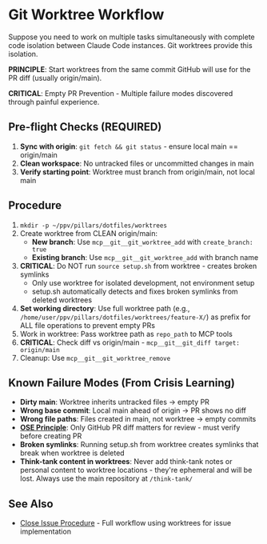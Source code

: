 # Git Worktree Workflow

Suppose you need to work on multiple tasks simultaneously with complete code isolation between Claude Code instances. Git worktrees provide this isolation.

**PRINCIPLE**: Start worktrees from the same commit GitHub will use for the PR diff (usually origin/main).

**CRITICAL**: Empty PR Prevention - Multiple failure modes discovered through painful experience.

## Pre-flight Checks (REQUIRED)
1. **Sync with origin**: `git fetch && git status` - ensure local main == origin/main
2. **Clean workspace**: No untracked files or uncommitted changes in main
3. **Verify starting point**: Worktree must branch from origin/main, not local main

## Procedure
1. `mkdir -p ~/ppv/pillars/dotfiles/worktrees`
2. Create worktree from CLEAN origin/main:
   - **New branch**: Use `mcp__git__git_worktree_add` with `create_branch: true`
   - **Existing branch**: Use `mcp__git__git_worktree_add` with branch name
3. **CRITICAL**: Do NOT run `source setup.sh` from worktree - creates broken symlinks
   - Only use worktree for isolated development, not environment setup
   - setup.sh automatically detects and fixes broken symlinks from deleted worktrees
4. **Set working directory**: Use full worktree path (e.g., `/home/user/ppv/pillars/dotfiles/worktrees/feature-X/`) as prefix for ALL file operations to prevent empty PRs
5. Work in worktree: Pass worktree path as `repo_path` to MCP tools
6. **CRITICAL**: Check diff vs origin/main - `mcp__git__git_diff target: origin/main`
7. Cleanup: Use `mcp__git__git_worktree_remove`

## Known Failure Modes (From Crisis Learning)
- **Dirty main**: Worktree inherits untracked files → empty PR
- **Wrong base commit**: Local main ahead of origin → PR shows no diff
- **Wrong file paths**: Files created in main, not worktree → empty commits
- **[OSE Principle](../principles/ose.md)**: Only GitHub PR diff matters for review - must verify before creating PR
- **Broken symlinks**: Running setup.sh from worktree creates symlinks that break when worktree is deleted
- **Think-tank content in worktrees**: Never add think-tank notes or personal content to worktree locations - they're ephemeral and will be lost. Always use the main repository at `/think-tank/`

## See Also
- [Close Issue Procedure](close-issue-procedure.md) - Full workflow using worktrees for issue implementation
